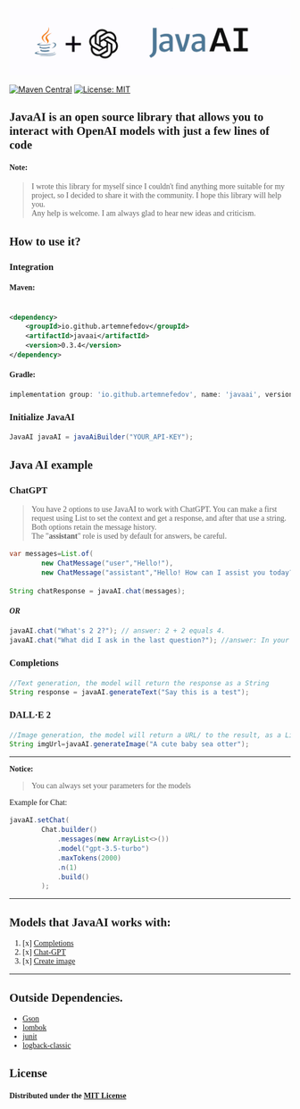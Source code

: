 <p>
<img src=".github/javaAi_logo.png" width="1900" alt="JavaAI">
</p>

[![Maven Central](https://img.shields.io/maven-central/v/io.github.artemnefedov/javaai.svg?label=Maven%20Central)](https://search.maven.org/search?q=g:%22io.github.artemnefedov%22%20AND%20a:%22javaai%22)
[![License: MIT](https://img.shields.io/badge/License-MIT-yellow.svg)](https://opensource.org/licenses/MIT)

<div style="font-family: 'JetBrains Mono NL ExtraLight',serif">

## JavaAI is an open source library that allows you to interact with OpenAI models with just a few lines of code

#### Note:

> I wrote this library for myself since I couldn't find anything more suitable for my project, so I decided to share it
> with the community. I hope this library will help you.<br>
> Any help is welcome. I am always glad to hear new ideas and criticism.

## How to use it?

### Integration

#### Maven:

```xml

<dependency>
    <groupId>io.github.artemnefedov</groupId>
    <artifactId>javaai</artifactId>
    <version>0.3.4</version>
</dependency>
```

#### Gradle:

```groovy
implementation group: 'io.github.artemnefedov', name: 'javaai', version: '0.3.4'
```

### Initialize JavaAI

```java
JavaAI javaAI = javaAiBuilder("YOUR_API-KEY");
```

## Java AI example

### ChatGPT

>You have 2 options to use JavaAI to work with ChatGPT.
You can make a first request using List<ChatMessage> to set the context and get a response, and after that use a string.
<br>Both options retain the message history.
<br>The "**assistant**" role is used by default for answers, be careful.

```java
var messages=List.of(
        new ChatMessage("user","Hello!"),
        new ChatMessage("assistant","Hello! How can I assist you today?"));

String chatResponse = javaAI.chat(messages);
```
#### _OR_
```java
javaAI.chat("What's 2 2?"); // answer: 2 + 2 equals 4.
javaAI.chat("What did I ask in the last question?"); //answer: In your last question, you asked "What's 2 2?"
```

### Completions
```java
//Text generation, the model will return the response as a String
String response = javaAI.generateText("Say this is a test");
```

### DALL·E 2
```java
//Image generation, the model will return a URL/ to the result, as a List of String
String imgUrl=javaAI.generateImage("A cute baby sea otter");
```

---

**Notice:**

> You can always set your parameters for the models

Example for Chat:

```java
javaAI.setChat(
        Chat.builder()
            .messages(new ArrayList<>())
            .model("gpt-3.5-turbo")
            .maxTokens(2000)
            .n(1)
            .build()
        );
```

---

## Models that JavaAI works with:

1. [x] [Completions](https://platform.openai.com/docs/api-reference/completions)
2. [x] [Chat-GPT](https://platform.openai.com/docs/api-reference/chat)
3. [x] [Create image](https://platform.openai.com/docs/api-reference/images/create)

---

## Outside Dependencies.

* [Gson](https://github.com/google/gson)
* [lombok](https://github.com/projectlombok/lombok)
* [junit](https://github.com/junit-team/junit5)
* [logback-classic](https://mvnrepository.com/artifact/ch.qos.logback/logback-classic)

## License

#### Distributed under the [MIT License](https://github.com/artemnefedov/JavaAI/blob/main/LICENSE)

</div>